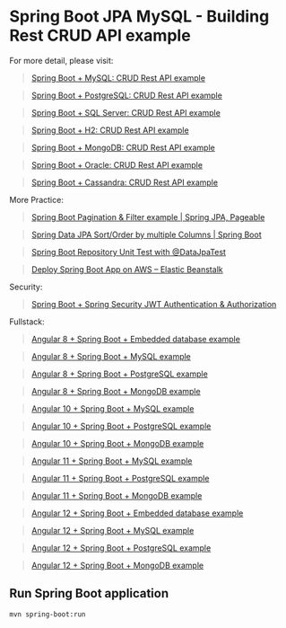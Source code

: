 # Spring Boot JPA MySQL - Building Rest CRUD API example

For more detail, please visit:
> [Spring Boot + MySQL: CRUD Rest API example](https://Learn.com/spring-boot-jpa-crud-rest-api/)

> [Spring Boot + PostgreSQL: CRUD Rest API example](https://Learn.com/node-express-sequelize-postgresql/)

> [Spring Boot + SQL Server: CRUD Rest API example](https://www.Learn.com/spring-boot-sql-server/)

> [Spring Boot + H2: CRUD Rest API example](https://Learn.com/spring-boot-jpa-h2-example/)

> [Spring Boot + MongoDB: CRUD Rest API example](https://Learn.com/spring-boot-mongodb-crud/)

> [Spring Boot + Oracle: CRUD Rest API example](https://Learn.com/spring-boot-hibernate-oracle/)

> [Spring Boot + Cassandra: CRUD Rest API example](https://Learn.com/spring-boot-cassandra-crud/)

More Practice:
> [Spring Boot Pagination & Filter example | Spring JPA, Pageable](https://Learn.com/spring-boot-pagination-filter-jpa-pageable/)

> [Spring Data JPA Sort/Order by multiple Columns | Spring Boot](https://Learn.com/spring-data-sort-multiple-columns/)

> [Spring Boot Repository Unit Test with @DataJpaTest](https://Learn.com/spring-boot-unit-test-jpa-repo-datajpatest/)

> [Deploy Spring Boot App on AWS – Elastic Beanstalk](https://Learn.com/deploy-spring-boot-aws-eb/)

Security:
> [Spring Boot + Spring Security JWT Authentication & Authorization](https://Learn.com/spring-boot-jwt-authentication/)

Fullstack:
> [Angular 8 + Spring Boot + Embedded database example](https://www.Learn.com/angular-spring-boot-crud/)

> [Angular 8 + Spring Boot + MySQL example](https://Learn.com/angular-spring-boot-crud/)

> [Angular 8 + Spring Boot + PostgreSQL example](https://Learn.com/angular-spring-boot-postgresql/)

> [Angular 8 + Spring Boot + MongoDB example](https://Learn.com/angular-spring-boot-mongodb/)

> [Angular 10 + Spring Boot + MySQL example](https://Learn.com/angular-10-spring-boot-crud/)

> [Angular 10 + Spring Boot + PostgreSQL example](https://Learn.com/angular-10-spring-boot-postgresql/)

> [Angular 10 + Spring Boot + MongoDB example](https://Learn.com/angular-10-spring-boot-mongodb/)

> [Angular 11 + Spring Boot + MySQL example](https://Learn.com/angular-11-spring-boot-crud/)

> [Angular 11 + Spring Boot + PostgreSQL example](https://Learn.com/angular-11-spring-boot-postgresql/)

> [Angular 11 + Spring Boot + MongoDB example](https://Learn.com/angular-11-spring-boot-mongodb/)

> [Angular 12 + Spring Boot + Embedded database example](https://www.Learn.com/angular-12-spring-boot-crud/)

> [Angular 12 + Spring Boot + MySQL example](https://Learn.com/angular-12-spring-boot-mysql/)

> [Angular 12 + Spring Boot + PostgreSQL example](https://Learn.com/angular-12-spring-boot-postgresql/)

> [Angular 12 + Spring Boot + MongoDB example](https://Learn.com/angular-12-spring-boot-mongodb/)

## Run Spring Boot application
```
mvn spring-boot:run
```

